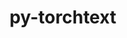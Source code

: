 ---
title: "py-torchtext"
layout: cache
categories: [package, develop]
meta: {"versions": ["0.15.2"], "compilers": ["apple-clang@=14.0.0", "gcc@=11.3.0", "gcc@=11.4.0"], "oss": ["ubuntu22.04", "ventura"], "platforms": ["darwin", "linux"], "targets": ["aarch64", "x86_64_v3"], "stacks": ["ml-darwin-aarch64-mps", "ml-linux-x86_64-cpu", "ml-linux-x86_64-cuda", "root"], "num_specs": 41, "num_specs_by_stack": {"ml-darwin-aarch64-mps": 11, "root": 41, "ml-linux-x86_64-cpu": 15, "ml-linux-x86_64-cuda": 15}}
spec_details: [{"hash": "6g2rt4n44c6qbiqgncsco5c5zgbuldjh", "compiler": "apple-clang@=14.0.0", "versions": ["0.15.2"], "os": "ventura", "platform": "darwin", "target": "aarch64", "variants": ["build_system=python_pip"], "stacks": ["ml-darwin-aarch64-mps", "root"], "size": "-", "tarball": "https://binaries.spack.io/develop/build_cache/darwin-ventura-aarch64/apple-clang-14.0.0/py-torchtext-0.15.2/darwin-ventura-aarch64-apple-clang-14.0.0-py-torchtext-0.15.2-6g2rt4n44c6qbiqgncsco5c5zgbuldjh.spack"}, {"hash": "7tatpfkeoj3pkky5or2l3p4fxrod73zg", "compiler": "apple-clang@=14.0.0", "versions": ["0.15.2"], "os": "ventura", "platform": "darwin", "target": "aarch64", "variants": ["build_system=python_pip"], "stacks": ["ml-darwin-aarch64-mps", "root"], "size": "-", "tarball": "https://binaries.spack.io/develop/build_cache/darwin-ventura-aarch64/apple-clang-14.0.0/py-torchtext-0.15.2/darwin-ventura-aarch64-apple-clang-14.0.0-py-torchtext-0.15.2-7tatpfkeoj3pkky5or2l3p4fxrod73zg.spack"}, {"hash": "7v5p3tms3nfirpk5fvna2qttqeyc22nm", "compiler": "apple-clang@=14.0.0", "versions": ["0.15.2"], "os": "ventura", "platform": "darwin", "target": "aarch64", "variants": ["build_system=python_pip"], "stacks": ["ml-darwin-aarch64-mps", "root"], "size": "-", "tarball": "https://binaries.spack.io/develop/build_cache/darwin-ventura-aarch64/apple-clang-14.0.0/py-torchtext-0.15.2/darwin-ventura-aarch64-apple-clang-14.0.0-py-torchtext-0.15.2-7v5p3tms3nfirpk5fvna2qttqeyc22nm.spack"}, {"hash": "iqtvevl4x5kw6khzla7tsli5v2rhauac", "compiler": "apple-clang@=14.0.0", "versions": ["0.15.2"], "os": "ventura", "platform": "darwin", "target": "aarch64", "variants": ["build_system=python_pip"], "stacks": ["ml-darwin-aarch64-mps", "root"], "size": "-", "tarball": "https://binaries.spack.io/develop/build_cache/darwin-ventura-aarch64/apple-clang-14.0.0/py-torchtext-0.15.2/darwin-ventura-aarch64-apple-clang-14.0.0-py-torchtext-0.15.2-iqtvevl4x5kw6khzla7tsli5v2rhauac.spack"}, {"hash": "dhwoses22wn6ywdwcu5gu5cgvqmu2nsb", "compiler": "apple-clang@=14.0.0", "versions": ["0.15.2"], "os": "ventura", "platform": "darwin", "target": "aarch64", "variants": ["build_system=python_pip"], "stacks": ["ml-darwin-aarch64-mps", "root"], "size": "-", "tarball": "https://binaries.spack.io/develop/build_cache/darwin-ventura-aarch64/apple-clang-14.0.0/py-torchtext-0.15.2/darwin-ventura-aarch64-apple-clang-14.0.0-py-torchtext-0.15.2-dhwoses22wn6ywdwcu5gu5cgvqmu2nsb.spack"}, {"hash": "kdsdvr5nvzifgctftvaahfbhvk3xngcu", "compiler": "apple-clang@=14.0.0", "versions": ["0.15.2"], "os": "ventura", "platform": "darwin", "target": "aarch64", "variants": ["build_system=python_pip"], "stacks": ["ml-darwin-aarch64-mps", "root"], "size": "-", "tarball": "https://binaries.spack.io/develop/build_cache/darwin-ventura-aarch64/apple-clang-14.0.0/py-torchtext-0.15.2/darwin-ventura-aarch64-apple-clang-14.0.0-py-torchtext-0.15.2-kdsdvr5nvzifgctftvaahfbhvk3xngcu.spack"}, {"hash": "ywq5loqhmikkce2ncceec2lqsuxyu72v", "compiler": "apple-clang@=14.0.0", "versions": ["0.15.2"], "os": "ventura", "platform": "darwin", "target": "aarch64", "variants": ["build_system=python_pip"], "stacks": ["ml-darwin-aarch64-mps", "root"], "size": "-", "tarball": "https://binaries.spack.io/develop/build_cache/darwin-ventura-aarch64/apple-clang-14.0.0/py-torchtext-0.15.2/darwin-ventura-aarch64-apple-clang-14.0.0-py-torchtext-0.15.2-ywq5loqhmikkce2ncceec2lqsuxyu72v.spack"}, {"hash": "ego2m3oibe44da6z6erseter3jbct5mn", "compiler": "apple-clang@=14.0.0", "versions": ["0.15.2"], "os": "ventura", "platform": "darwin", "target": "aarch64", "variants": ["build_system=python_pip"], "stacks": ["ml-darwin-aarch64-mps", "root"], "size": "-", "tarball": "https://binaries.spack.io/develop/build_cache/darwin-ventura-aarch64/apple-clang-14.0.0/py-torchtext-0.15.2/darwin-ventura-aarch64-apple-clang-14.0.0-py-torchtext-0.15.2-ego2m3oibe44da6z6erseter3jbct5mn.spack"}, {"hash": "rp4pfgn5jszfq7vba4dhafytqt3hna5m", "compiler": "apple-clang@=14.0.0", "versions": ["0.15.2"], "os": "ventura", "platform": "darwin", "target": "aarch64", "variants": ["build_system=python_pip"], "stacks": ["ml-darwin-aarch64-mps", "root"], "size": "-", "tarball": "https://binaries.spack.io/develop/build_cache/darwin-ventura-aarch64/apple-clang-14.0.0/py-torchtext-0.15.2/darwin-ventura-aarch64-apple-clang-14.0.0-py-torchtext-0.15.2-rp4pfgn5jszfq7vba4dhafytqt3hna5m.spack"}, {"hash": "rksxcolthvocg4ozx6hcgwnz77du3naq", "compiler": "apple-clang@=14.0.0", "versions": ["0.15.2"], "os": "ventura", "platform": "darwin", "target": "aarch64", "variants": ["build_system=python_pip"], "stacks": ["ml-darwin-aarch64-mps", "root"], "size": "-", "tarball": "https://binaries.spack.io/develop/build_cache/darwin-ventura-aarch64/apple-clang-14.0.0/py-torchtext-0.15.2/darwin-ventura-aarch64-apple-clang-14.0.0-py-torchtext-0.15.2-rksxcolthvocg4ozx6hcgwnz77du3naq.spack"}, {"hash": "zmusgjpoyydkhreugzq2zkr4ec5ijtx6", "compiler": "apple-clang@=14.0.0", "versions": ["0.15.2"], "os": "ventura", "platform": "darwin", "target": "aarch64", "variants": ["build_system=python_pip"], "stacks": ["ml-darwin-aarch64-mps", "root"], "size": "-", "tarball": "https://binaries.spack.io/develop/build_cache/darwin-ventura-aarch64/apple-clang-14.0.0/py-torchtext-0.15.2/darwin-ventura-aarch64-apple-clang-14.0.0-py-torchtext-0.15.2-zmusgjpoyydkhreugzq2zkr4ec5ijtx6.spack"}, {"hash": "iebs3xtfcpq2zalersp3e3owmg34pbjc", "compiler": "gcc@=11.3.0", "versions": ["0.15.2"], "os": "ubuntu22.04", "platform": "linux", "target": "x86_64_v3", "variants": ["build_system=python_pip"], "stacks": ["ml-linux-x86_64-cpu", "root"], "size": "-", "tarball": "https://binaries.spack.io/develop/build_cache/linux-ubuntu22.04-x86_64_v3/gcc-11.3.0/py-torchtext-0.15.2/linux-ubuntu22.04-x86_64_v3-gcc-11.3.0-py-torchtext-0.15.2-iebs3xtfcpq2zalersp3e3owmg34pbjc.spack"}, {"hash": "aqyqeveyq673bo3yp3jjjaqficzsneyt", "compiler": "gcc@=11.3.0", "versions": ["0.15.2"], "os": "ubuntu22.04", "platform": "linux", "target": "x86_64_v3", "variants": ["build_system=python_pip"], "stacks": ["ml-linux-x86_64-cuda", "root"], "size": "-", "tarball": "https://binaries.spack.io/develop/build_cache/linux-ubuntu22.04-x86_64_v3/gcc-11.3.0/py-torchtext-0.15.2/linux-ubuntu22.04-x86_64_v3-gcc-11.3.0-py-torchtext-0.15.2-aqyqeveyq673bo3yp3jjjaqficzsneyt.spack"}, {"hash": "7lm6efenbvgqozbgpjkaqtcwd7tpmwh2", "compiler": "gcc@=11.3.0", "versions": ["0.15.2"], "os": "ubuntu22.04", "platform": "linux", "target": "x86_64_v3", "variants": ["build_system=python_pip"], "stacks": ["ml-linux-x86_64-cuda", "root"], "size": "-", "tarball": "https://binaries.spack.io/develop/build_cache/linux-ubuntu22.04-x86_64_v3/gcc-11.3.0/py-torchtext-0.15.2/linux-ubuntu22.04-x86_64_v3-gcc-11.3.0-py-torchtext-0.15.2-7lm6efenbvgqozbgpjkaqtcwd7tpmwh2.spack"}, {"hash": "gmg6dqtnh5wc4jg3lzmhzunv3l5jz3ak", "compiler": "gcc@=11.3.0", "versions": ["0.15.2"], "os": "ubuntu22.04", "platform": "linux", "target": "x86_64_v3", "variants": ["build_system=python_pip"], "stacks": ["ml-linux-x86_64-cpu", "root"], "size": "-", "tarball": "https://binaries.spack.io/develop/build_cache/linux-ubuntu22.04-x86_64_v3/gcc-11.3.0/py-torchtext-0.15.2/linux-ubuntu22.04-x86_64_v3-gcc-11.3.0-py-torchtext-0.15.2-gmg6dqtnh5wc4jg3lzmhzunv3l5jz3ak.spack"}, {"hash": "imdgo74cfe7dpman3xs3tof67csos6r4", "compiler": "gcc@=11.3.0", "versions": ["0.15.2"], "os": "ubuntu22.04", "platform": "linux", "target": "x86_64_v3", "variants": ["build_system=python_pip"], "stacks": ["ml-linux-x86_64-cpu", "root"], "size": "-", "tarball": "https://binaries.spack.io/develop/build_cache/linux-ubuntu22.04-x86_64_v3/gcc-11.3.0/py-torchtext-0.15.2/linux-ubuntu22.04-x86_64_v3-gcc-11.3.0-py-torchtext-0.15.2-imdgo74cfe7dpman3xs3tof67csos6r4.spack"}, {"hash": "aiyaw2z5xr224ae2ho6sdwcsblxp57g2", "compiler": "gcc@=11.3.0", "versions": ["0.15.2"], "os": "ubuntu22.04", "platform": "linux", "target": "x86_64_v3", "variants": ["build_system=python_pip"], "stacks": ["ml-linux-x86_64-cuda", "root"], "size": "-", "tarball": "https://binaries.spack.io/develop/build_cache/linux-ubuntu22.04-x86_64_v3/gcc-11.3.0/py-torchtext-0.15.2/linux-ubuntu22.04-x86_64_v3-gcc-11.3.0-py-torchtext-0.15.2-aiyaw2z5xr224ae2ho6sdwcsblxp57g2.spack"}, {"hash": "ayg3onhuaz2gkkgbbdq6wiwhnv56kb2c", "compiler": "gcc@=11.3.0", "versions": ["0.15.2"], "os": "ubuntu22.04", "platform": "linux", "target": "x86_64_v3", "variants": ["build_system=python_pip"], "stacks": ["ml-linux-x86_64-cpu", "root"], "size": "-", "tarball": "https://binaries.spack.io/develop/build_cache/linux-ubuntu22.04-x86_64_v3/gcc-11.3.0/py-torchtext-0.15.2/linux-ubuntu22.04-x86_64_v3-gcc-11.3.0-py-torchtext-0.15.2-ayg3onhuaz2gkkgbbdq6wiwhnv56kb2c.spack"}, {"hash": "jaqk6gqaahwcxokxxrdh5dhlcev6l3z7", "compiler": "gcc@=11.3.0", "versions": ["0.15.2"], "os": "ubuntu22.04", "platform": "linux", "target": "x86_64_v3", "variants": ["build_system=python_pip"], "stacks": ["ml-linux-x86_64-cpu", "root"], "size": "-", "tarball": "https://binaries.spack.io/develop/build_cache/linux-ubuntu22.04-x86_64_v3/gcc-11.3.0/py-torchtext-0.15.2/linux-ubuntu22.04-x86_64_v3-gcc-11.3.0-py-torchtext-0.15.2-jaqk6gqaahwcxokxxrdh5dhlcev6l3z7.spack"}, {"hash": "m3b676x67tufczohwhdnqzr6kygjx33q", "compiler": "gcc@=11.3.0", "versions": ["0.15.2"], "os": "ubuntu22.04", "platform": "linux", "target": "x86_64_v3", "variants": ["build_system=python_pip"], "stacks": ["ml-linux-x86_64-cuda", "root"], "size": "-", "tarball": "https://binaries.spack.io/develop/build_cache/linux-ubuntu22.04-x86_64_v3/gcc-11.3.0/py-torchtext-0.15.2/linux-ubuntu22.04-x86_64_v3-gcc-11.3.0-py-torchtext-0.15.2-m3b676x67tufczohwhdnqzr6kygjx33q.spack"}, {"hash": "malmi6tckw6gx2wodskoee6uraw5y4r7", "compiler": "gcc@=11.3.0", "versions": ["0.15.2"], "os": "ubuntu22.04", "platform": "linux", "target": "x86_64_v3", "variants": ["build_system=python_pip"], "stacks": ["ml-linux-x86_64-cuda", "root"], "size": "-", "tarball": "https://binaries.spack.io/develop/build_cache/linux-ubuntu22.04-x86_64_v3/gcc-11.3.0/py-torchtext-0.15.2/linux-ubuntu22.04-x86_64_v3-gcc-11.3.0-py-torchtext-0.15.2-malmi6tckw6gx2wodskoee6uraw5y4r7.spack"}, {"hash": "gno44bizevpn6on5kkrixvthudoop2a4", "compiler": "gcc@=11.3.0", "versions": ["0.15.2"], "os": "ubuntu22.04", "platform": "linux", "target": "x86_64_v3", "variants": ["build_system=python_pip"], "stacks": ["ml-linux-x86_64-cpu", "root"], "size": "-", "tarball": "https://binaries.spack.io/develop/build_cache/linux-ubuntu22.04-x86_64_v3/gcc-11.3.0/py-torchtext-0.15.2/linux-ubuntu22.04-x86_64_v3-gcc-11.3.0-py-torchtext-0.15.2-gno44bizevpn6on5kkrixvthudoop2a4.spack"}, {"hash": "mkqryi6scdkxz33k7xctclg27bsne3cg", "compiler": "gcc@=11.3.0", "versions": ["0.15.2"], "os": "ubuntu22.04", "platform": "linux", "target": "x86_64_v3", "variants": ["build_system=python_pip"], "stacks": ["ml-linux-x86_64-cuda", "root"], "size": "-", "tarball": "https://binaries.spack.io/develop/build_cache/linux-ubuntu22.04-x86_64_v3/gcc-11.3.0/py-torchtext-0.15.2/linux-ubuntu22.04-x86_64_v3-gcc-11.3.0-py-torchtext-0.15.2-mkqryi6scdkxz33k7xctclg27bsne3cg.spack"}, {"hash": "pr3i6t3tzxa6mw5rgokxtb3lk4q6uylw", "compiler": "gcc@=11.3.0", "versions": ["0.15.2"], "os": "ubuntu22.04", "platform": "linux", "target": "x86_64_v3", "variants": ["build_system=python_pip"], "stacks": ["ml-linux-x86_64-cuda", "root"], "size": "-", "tarball": "https://binaries.spack.io/develop/build_cache/linux-ubuntu22.04-x86_64_v3/gcc-11.3.0/py-torchtext-0.15.2/linux-ubuntu22.04-x86_64_v3-gcc-11.3.0-py-torchtext-0.15.2-pr3i6t3tzxa6mw5rgokxtb3lk4q6uylw.spack"}, {"hash": "rno6kgynl2343t6xphiejtlfhmxtehqp", "compiler": "gcc@=11.3.0", "versions": ["0.15.2"], "os": "ubuntu22.04", "platform": "linux", "target": "x86_64_v3", "variants": ["build_system=python_pip"], "stacks": ["ml-linux-x86_64-cuda", "root"], "size": "-", "tarball": "https://binaries.spack.io/develop/build_cache/linux-ubuntu22.04-x86_64_v3/gcc-11.3.0/py-torchtext-0.15.2/linux-ubuntu22.04-x86_64_v3-gcc-11.3.0-py-torchtext-0.15.2-rno6kgynl2343t6xphiejtlfhmxtehqp.spack"}, {"hash": "qzyq3sdkqgebsc3pymfndr5mscxp7vxz", "compiler": "gcc@=11.3.0", "versions": ["0.15.2"], "os": "ubuntu22.04", "platform": "linux", "target": "x86_64_v3", "variants": ["build_system=python_pip"], "stacks": ["ml-linux-x86_64-cuda", "root"], "size": "-", "tarball": "https://binaries.spack.io/develop/build_cache/linux-ubuntu22.04-x86_64_v3/gcc-11.3.0/py-torchtext-0.15.2/linux-ubuntu22.04-x86_64_v3-gcc-11.3.0-py-torchtext-0.15.2-qzyq3sdkqgebsc3pymfndr5mscxp7vxz.spack"}, {"hash": "v2xi6nhbtcwrovxzqexlf4xrjlfhund3", "compiler": "gcc@=11.3.0", "versions": ["0.15.2"], "os": "ubuntu22.04", "platform": "linux", "target": "x86_64_v3", "variants": ["build_system=python_pip"], "stacks": ["ml-linux-x86_64-cpu", "root"], "size": "-", "tarball": "https://binaries.spack.io/develop/build_cache/linux-ubuntu22.04-x86_64_v3/gcc-11.3.0/py-torchtext-0.15.2/linux-ubuntu22.04-x86_64_v3-gcc-11.3.0-py-torchtext-0.15.2-v2xi6nhbtcwrovxzqexlf4xrjlfhund3.spack"}, {"hash": "veuzqfq7xdvffb7z3jtzkyhsv4s3hpy2", "compiler": "gcc@=11.3.0", "versions": ["0.15.2"], "os": "ubuntu22.04", "platform": "linux", "target": "x86_64_v3", "variants": ["build_system=python_pip"], "stacks": ["ml-linux-x86_64-cuda", "root"], "size": "-", "tarball": "https://binaries.spack.io/develop/build_cache/linux-ubuntu22.04-x86_64_v3/gcc-11.3.0/py-torchtext-0.15.2/linux-ubuntu22.04-x86_64_v3-gcc-11.3.0-py-torchtext-0.15.2-veuzqfq7xdvffb7z3jtzkyhsv4s3hpy2.spack"}, {"hash": "xzuolvpzu3ytuapcjdifremq3daqr5wc", "compiler": "gcc@=11.3.0", "versions": ["0.15.2"], "os": "ubuntu22.04", "platform": "linux", "target": "x86_64_v3", "variants": ["build_system=python_pip"], "stacks": ["ml-linux-x86_64-cpu", "root"], "size": "-", "tarball": "https://binaries.spack.io/develop/build_cache/linux-ubuntu22.04-x86_64_v3/gcc-11.3.0/py-torchtext-0.15.2/linux-ubuntu22.04-x86_64_v3-gcc-11.3.0-py-torchtext-0.15.2-xzuolvpzu3ytuapcjdifremq3daqr5wc.spack"}, {"hash": "slixk7fobrrbftn73oyarchks7garrqs", "compiler": "gcc@=11.3.0", "versions": ["0.15.2"], "os": "ubuntu22.04", "platform": "linux", "target": "x86_64_v3", "variants": ["build_system=python_pip"], "stacks": ["ml-linux-x86_64-cuda", "root"], "size": "-", "tarball": "https://binaries.spack.io/develop/build_cache/linux-ubuntu22.04-x86_64_v3/gcc-11.3.0/py-torchtext-0.15.2/linux-ubuntu22.04-x86_64_v3-gcc-11.3.0-py-torchtext-0.15.2-slixk7fobrrbftn73oyarchks7garrqs.spack"}, {"hash": "vpmuysu7utjgklkxximdu7qvwc42xwyo", "compiler": "gcc@=11.3.0", "versions": ["0.15.2"], "os": "ubuntu22.04", "platform": "linux", "target": "x86_64_v3", "variants": ["build_system=python_pip"], "stacks": ["ml-linux-x86_64-cpu", "root"], "size": "-", "tarball": "https://binaries.spack.io/develop/build_cache/linux-ubuntu22.04-x86_64_v3/gcc-11.3.0/py-torchtext-0.15.2/linux-ubuntu22.04-x86_64_v3-gcc-11.3.0-py-torchtext-0.15.2-vpmuysu7utjgklkxximdu7qvwc42xwyo.spack"}, {"hash": "w5krctvjkbcp5zan4nlmrvatr5mrwzgf", "compiler": "gcc@=11.3.0", "versions": ["0.15.2"], "os": "ubuntu22.04", "platform": "linux", "target": "x86_64_v3", "variants": ["build_system=python_pip"], "stacks": ["ml-linux-x86_64-cpu", "root"], "size": "-", "tarball": "https://binaries.spack.io/develop/build_cache/linux-ubuntu22.04-x86_64_v3/gcc-11.3.0/py-torchtext-0.15.2/linux-ubuntu22.04-x86_64_v3-gcc-11.3.0-py-torchtext-0.15.2-w5krctvjkbcp5zan4nlmrvatr5mrwzgf.spack"}, {"hash": "wjs2a3in76tljpwiwn6cyka3vu3zuaus", "compiler": "gcc@=11.3.0", "versions": ["0.15.2"], "os": "ubuntu22.04", "platform": "linux", "target": "x86_64_v3", "variants": ["build_system=python_pip"], "stacks": ["ml-linux-x86_64-cuda", "root"], "size": "-", "tarball": "https://binaries.spack.io/develop/build_cache/linux-ubuntu22.04-x86_64_v3/gcc-11.3.0/py-torchtext-0.15.2/linux-ubuntu22.04-x86_64_v3-gcc-11.3.0-py-torchtext-0.15.2-wjs2a3in76tljpwiwn6cyka3vu3zuaus.spack"}, {"hash": "wmomjdpd6o4nztlcdmw5tbgc5nwyngb5", "compiler": "gcc@=11.3.0", "versions": ["0.15.2"], "os": "ubuntu22.04", "platform": "linux", "target": "x86_64_v3", "variants": ["build_system=python_pip"], "stacks": ["ml-linux-x86_64-cpu", "root"], "size": "-", "tarball": "https://binaries.spack.io/develop/build_cache/linux-ubuntu22.04-x86_64_v3/gcc-11.3.0/py-torchtext-0.15.2/linux-ubuntu22.04-x86_64_v3-gcc-11.3.0-py-torchtext-0.15.2-wmomjdpd6o4nztlcdmw5tbgc5nwyngb5.spack"}, {"hash": "hp5g4oblllxfeppndeplbnqz67yc66hk", "compiler": "gcc@=11.4.0", "versions": ["0.15.2"], "os": "ubuntu22.04", "platform": "linux", "target": "x86_64_v3", "variants": ["build_system=python_pip"], "stacks": ["ml-linux-x86_64-cuda", "root"], "size": "-", "tarball": "https://binaries.spack.io/develop/build_cache/linux-ubuntu22.04-x86_64_v3/gcc-11.4.0/py-torchtext-0.15.2/linux-ubuntu22.04-x86_64_v3-gcc-11.4.0-py-torchtext-0.15.2-hp5g4oblllxfeppndeplbnqz67yc66hk.spack"}, {"hash": "472bkjshd4lvpt2fweam7qjxs7huomfe", "compiler": "gcc@=11.4.0", "versions": ["0.15.2"], "os": "ubuntu22.04", "platform": "linux", "target": "x86_64_v3", "variants": ["build_system=python_pip"], "stacks": ["ml-linux-x86_64-cpu", "root"], "size": "-", "tarball": "https://binaries.spack.io/develop/build_cache/linux-ubuntu22.04-x86_64_v3/gcc-11.4.0/py-torchtext-0.15.2/linux-ubuntu22.04-x86_64_v3-gcc-11.4.0-py-torchtext-0.15.2-472bkjshd4lvpt2fweam7qjxs7huomfe.spack"}, {"hash": "tzk3mrkew6c4ydlloq5z7e4epqepshjw", "compiler": "gcc@=11.4.0", "versions": ["0.15.2"], "os": "ubuntu22.04", "platform": "linux", "target": "x86_64_v3", "variants": ["build_system=python_pip"], "stacks": ["ml-linux-x86_64-cpu", "root"], "size": "-", "tarball": "https://binaries.spack.io/develop/build_cache/linux-ubuntu22.04-x86_64_v3/gcc-11.4.0/py-torchtext-0.15.2/linux-ubuntu22.04-x86_64_v3-gcc-11.4.0-py-torchtext-0.15.2-tzk3mrkew6c4ydlloq5z7e4epqepshjw.spack"}, {"hash": "jmnlpmqebi7qn5lygvimv2etxpqajqui", "compiler": "gcc@=11.4.0", "versions": ["0.15.2"], "os": "ubuntu22.04", "platform": "linux", "target": "x86_64_v3", "variants": ["build_system=python_pip"], "stacks": ["ml-linux-x86_64-cuda", "root"], "size": "-", "tarball": "https://binaries.spack.io/develop/build_cache/linux-ubuntu22.04-x86_64_v3/gcc-11.4.0/py-torchtext-0.15.2/linux-ubuntu22.04-x86_64_v3-gcc-11.4.0-py-torchtext-0.15.2-jmnlpmqebi7qn5lygvimv2etxpqajqui.spack"}, {"hash": "iwsypiycpfto54xntvuls4rpj4daa3yk", "compiler": "gcc@=11.4.0", "versions": ["0.15.2"], "os": "ubuntu22.04", "platform": "linux", "target": "x86_64_v3", "variants": ["build_system=python_pip"], "stacks": ["ml-linux-x86_64-cpu", "root"], "size": "-", "tarball": "https://binaries.spack.io/develop/build_cache/linux-ubuntu22.04-x86_64_v3/gcc-11.4.0/py-torchtext-0.15.2/linux-ubuntu22.04-x86_64_v3-gcc-11.4.0-py-torchtext-0.15.2-iwsypiycpfto54xntvuls4rpj4daa3yk.spack"}, {"hash": "v3bjsdxxgky64uhmtqtwbxvgohbyls6e", "compiler": "gcc@=11.4.0", "versions": ["0.15.2"], "os": "ubuntu22.04", "platform": "linux", "target": "x86_64_v3", "variants": ["build_system=python_pip"], "stacks": ["ml-linux-x86_64-cpu", "root"], "size": "-", "tarball": "https://binaries.spack.io/develop/build_cache/linux-ubuntu22.04-x86_64_v3/gcc-11.4.0/py-torchtext-0.15.2/linux-ubuntu22.04-x86_64_v3-gcc-11.4.0-py-torchtext-0.15.2-v3bjsdxxgky64uhmtqtwbxvgohbyls6e.spack"}, {"hash": "w2ijvdmtff5hg25l23iyprbnou5s473b", "compiler": "gcc@=11.4.0", "versions": ["0.15.2"], "os": "ubuntu22.04", "platform": "linux", "target": "x86_64_v3", "variants": ["build_system=python_pip"], "stacks": ["ml-linux-x86_64-cuda", "root"], "size": "-", "tarball": "https://binaries.spack.io/develop/build_cache/linux-ubuntu22.04-x86_64_v3/gcc-11.4.0/py-torchtext-0.15.2/linux-ubuntu22.04-x86_64_v3-gcc-11.4.0-py-torchtext-0.15.2-w2ijvdmtff5hg25l23iyprbnou5s473b.spack"}]
---
